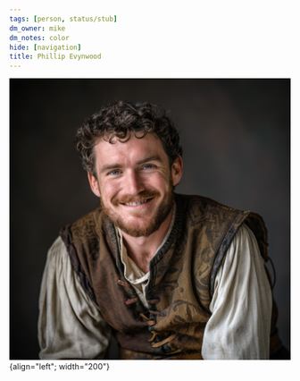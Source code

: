 ```yaml
---
tags: [person, status/stub]
dm_owner: mike
dm_notes: color
hide: [navigation]
title: Phillip Evynwood
---
```



![Phillip Evynwood](../../assets/phillip-evynwood.png){align="left"; width="200"}
